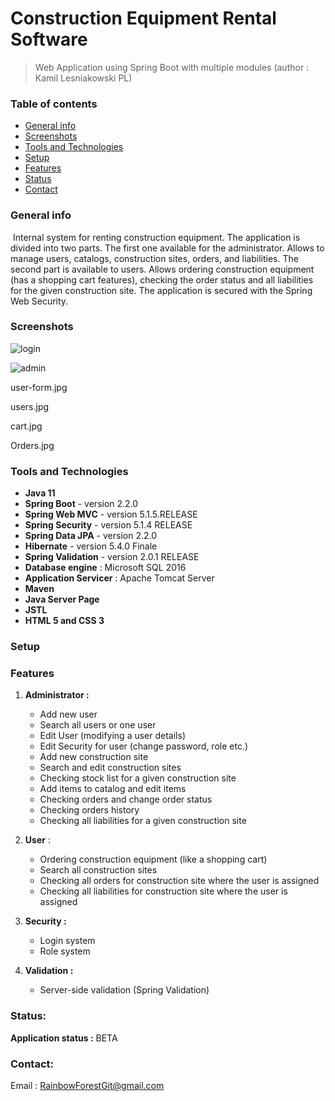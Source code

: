# Construction Equipment Rental Software

> Web Application using Spring Boot with multiple modules (author : Kamil Lesniakowski PL)

### Table of contents

- [General info](#general-info)
- [Screenshots](#screenshots)
- [Tools and Technologies](#technologies)
- [Setup](#setup)
- [Features](#features)
- [Status](#status)
- [Contact](#contact)

### General info

​		Internal system for renting construction equipment. The application is divided into two parts. The first one available for the administrator. Allows  to manage users, catalogs, construction sites, orders, and liabilities. The second part is available to users. Allows ordering construction equipment (has a shopping cart features), checking the order status and all liabilities for the given construction site. 							     The application is secured with the Spring Web Security.

### Screenshots

![login](https://user-images.githubusercontent.com/50141193/57782077-c42b9380-772b-11e9-9136-a91181732276.jpg)

![admin](https://user-images.githubusercontent.com/50141193/57782207-0fde3d00-772c-11e9-8528-99c79df116c3.jpg)

user-form.jpg

users.jpg

cart.jpg

Orders.jpg

### Tools and Technologies

- **Java 11**
- **Spring Boot** - version 2.2.0
- **Spring Web MVC** - version 5.1.5.RELEASE
- **Spring Security** - version 5.1.4 RELEASE
- **Spring Data JPA** - version 2.2.0 
- **Hibernate** - version 5.4.0 Finale
- **Spring Validation** - version 2.0.1 RELEASE
- **Database engine** : Microsoft SQL 2016
- **Application Servicer** : Apache Tomcat Server
- **Maven**
- **Java Server Page**
- **JSTL**
- **HTML 5 and CSS 3**

### Setup

### Features

1. **Administrator :**

   - Add new user 
   - Search all users or one user
   - Edit User (modifying a user details)
   - Edit Security for user (change password, role etc.)
   - Add new construction site
   - Search and edit construction sites
   - Checking stock list for a given construction site
   - Add  items to catalog and edit items
   - Checking orders and change order status
   - Checking orders history
   - Checking all liabilities for a given construction site

2. **User** :

   - Ordering construction equipment (like a shopping cart)
   - Search all construction sites
   - Checking all orders for construction site where the user is assigned
   - Checking all liabilities for construction site where the user is assigned

3. **Security :**

   - Login system
   - Role system

4. **Validation :**

   - Server-side validation (Spring Validation)

   

### Status:

**Application status :** BETA 

### Contact:

Email : RainbowForestGit@gmail.com
